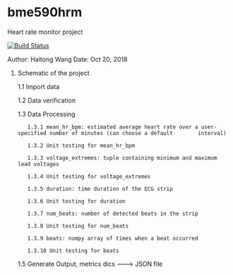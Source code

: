 # bme590hrm
Heart rate monitor project 

[![Build Status](https://travis-ci.com/TinaHaitongWang/bme590hrm.svg?branch=master)](https://travis-ci.com/TinaHaitongWang/bme590hrm)


Author: Haitong Wang 
Date: Oct 20, 2018 

1. Schematic of the project 
      
      1.1 Import data 
  
      1.2 Data verification 
  
      1.3 Data Processing 
        
          1.3.1 mean_hr_bpm: estimated average heart rate over a user-specified number of minutes (can choose a default        interval) 
          
          1.3.2 Unit testing for mean_hr_bpm
          
          1.3.3 voltage_extremes: tuple containing minimum and maximum lead voltages
          
          1.3.4 Unit testing for voltage_extremes 
          
          1.3.5 duration: time duration of the ECG strip
          
          1.3.6 Unit testing for duration
          
          1.3.7 num_beats: number of detected beats in the strip
          
          1.3.8 Unit testing for num_beats
          
          1.3.9 beats: numpy array of times when a beat occurred
          
          1.3.10 Unit testing for beats
      
      1.5 Generate Output, metrics dics ---> JSON file 
      
      
          
